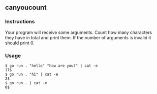 ## canyoucount

### Instructions

Your program will receive some arguments. Count how many characters they have in total and print them. If the number of arguments is invalid it should print 0.

### Usage

```console
$ go run . "hello" "how are you?" | cat -e
17$
$ go run . "hi" | cat -e
2$
$ go run . | cat -e
0$
```
